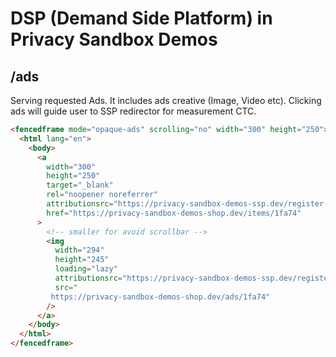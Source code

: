 # DSP (Demand Side Platform) in Privacy Sandbox Demos

## /ads

Serving requested Ads. It includes ads creative (Image, Video etc). Clicking ads will guide user to SSP redirector for measurement CTC.

```html
<fencedframe mode="opaque-ads" scrolling="no" width="300" height="250">
  <html lang="en">
    <body>
      <a
        width="300"
        height="250"
        target="_blank"
        rel="noopener noreferrer"
        attributionsrc="https://privacy-sandbox-demos-ssp.dev/register-source?advertiser=privacy-sandbox-demos-shop.dev&amp;id=1fa74"
        href="https://privacy-sandbox-demos-shop.dev/items/1fa74"
      >
        <!-- smaller for avoid scrollbar -->
        <img
          width="294"
          height="245"
          loading="lazy"
          attributionsrc="https://privacy-sandbox-demos-ssp.dev/register-source?advertiser=privacy-sandbox-demos-shop.dev&amp;id=1fa74"
          src="
         https://privacy-sandbox-demos-shop.dev/ads/1fa74"
        />
      </a>
    </body>
  </html>
</fencedframe>
```
